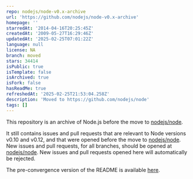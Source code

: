 ```yaml
---
repo: nodejs/node-v0.x-archive
url: 'https://github.com/nodejs/node-v0.x-archive'
homepage: ''
starredAt: '2014-04-16T20:25:45Z'
createdAt: '2009-05-27T16:29:46Z'
updatedAt: '2025-02-25T07:01:22Z'
language: null
license: NA
branch: moved
stars: 34414
isPublic: true
isTemplate: false
isArchived: true
isFork: false
hasReadMe: true
refreshedAt: '2025-02-25T21:53:04.258Z'
description: 'Moved to https://github.com/nodejs/node'
tags: []
---
```



This repository is an archive of Node.js before the move to [nodejs/node](https://github.com/nodejs/node).

It still contains issues and pull requests that are relevant to Node versions v0.10 and v0.12, and that were opened before the move to [nodejs/node](https://github.com/nodejs/node).
New issues and pull requests, for all branches, should be opened at [nodejs/node](https://github.com/nodejs/node). 
New issues and pull requests opened here will automatically be rejected.

The pre-convergence version of the README is available [here](https://github.com/nodejs/node-v0.x-archive/blob/master/README-pre-convergence.md). 

